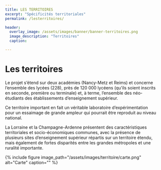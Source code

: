 ```yaml
---
title: LES TERRITOIRES
excerpt: "Spécificités territoriales"
permalink: /lesterritoires/

header:
  overlay_image: /assets/images/banner/banner-territoires.png
  image_description: "Territoires"
  caption: 

---
```


# Les territoires


Le projet s’étend sur deux académies (Nancy-Metz et Reims) et concerne l’ensemble des lycées (228), près de 120 000 lycéens (qu’ils soient inscrits en seconde, première ou terminale) et, à terme, l’ensemble des néo-étudiants des établissements d’enseignement supérieur.  

Ce territoire important en fait un véritable laboratoire d’expérimentation pour un essaimage de grande ampleur qui pourrait être reproduit au niveau national.  


La Lorraine et la Champagne-Ardenne présentent des caractéristiques territoriales et socio-économiques communes, avec la présence de plusieurs sites d’enseignement supérieur répartis sur un territoire étendu, mais également de fortes disparités entre les grandes métropoles et une ruralité importante.  

{% include figure image_path="/assets/images/territoire/carte.png" alt="Carte" caption="" %} 

